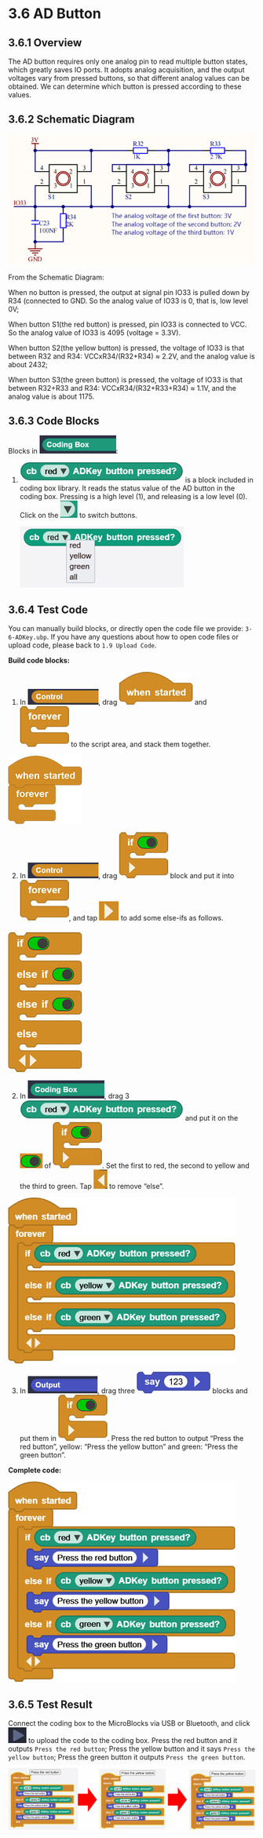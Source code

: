 # 3.6 AD Button

## 3.6.1 Overview

The AD button requires only one analog pin to read multiple button states, which greatly saves IO ports. It adopts analog acquisition, and the output voltages vary from pressed buttons, so that different analog values can be obtained. We can determine which button is pressed according to these values.

## 3.6.2 Schematic Diagram

![t75](./media/t75.png)

From the Schematic Diagram: 

When no button is pressed, the output at signal pin IO33 is pulled down by R34 (connected to GND. So the analog value of IO33 is 0, that is, low level 0V;

When button S1(the red button) is pressed, pin IO33 is connected to VCC. So the analog value of IO33 is 4095 (voltage = 3.3V).

When button S2(the yellow button) is pressed, the voltage of IO33 is that between R32 and R34: VCCxR34/(R32+R34) ≈ 2.2V, and the analog value is about 2432;

When button S3(the green button) is pressed, the voltage of IO33 is that between R32+R33 and R34: VCCxR34/(R32+R33+R34) ≈ 1.1V, and the analog value is about 1175.

## 3.6.3 Code Blocks

Blocks in ![](./media/codingBox.png):

1. ![t76](./media/t76.png) is a block included in coding box library. It reads the status value of the AD button in the coding box. Pressing is a high level (1), and releasing is a low level (0). Click on the ![](./media/t5.png) to switch buttons.

   ![t77](./media/t77.png)
   
   

## 3.6.4 Test Code

You can manually build blocks, or directly open the code file we provide: `3-6-ADKey.ubp`. If you have any questions about how to open code files or upload code, please back to `1.9 Upload Code`.

**Build code blocks:**

1. In ![](./media/control.png), drag ![](./media/t1.png) and ![](./media/t2.png) to the script area, and stack them together.

![t34](./media/t34.png)

2. In ![](./media/control.png), drag ![t52](./media/t52.png) block and put it into ![](./media/t2.png), and tap ![t53](./media/t53.png) to add some else-ifs as follows. 

![t78](./media/t78.png)

2. In ![](./media/codingBox.png), drag 3 ![t76](./media/t76.png) and put it on the ![t79](./media/t79.png) of ![t52](./media/t52.png). Set the first to red, the second to yellow and the third to green. Tap ![t80](./media/t80.png) to remove “else”.

![t81](./media/t81.png)

3. In ![](./media/output.png), drag three ![t44](./media/t44.png) blocks and put them in ![t52](./media/t52.png). Press the red button to output “Press the red button”, yellow: “Press the yellow button” and green: “Press the green button”.

**Complete code:**

![t82](./media/t82.png)

## 3.6.5 Test Result

Connect the coding box to the MicroBlocks via USB or Bluetooth, and click ![t59](./media/t59.png) to upload the code to the coding box. Press the red button and it outputs `Press the red button`; Press the yellow button and it says `Press the yellow button`; Press the green button it outputs `Press the green button`.

![t83](./media/t83.png)